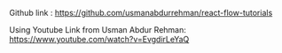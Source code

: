 Github link :
https://github.com/usmanabdurrehman/react-flow-tutorials

Using Youtube Link from Usman Abdur Rehman:
https://www.youtube.com/watch?v=EvgdirLeYaQ
